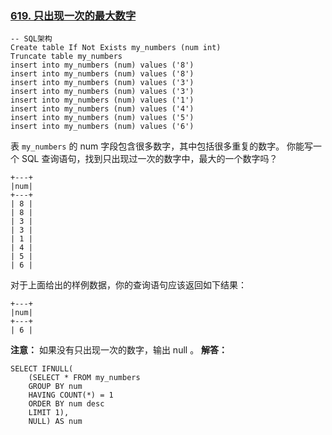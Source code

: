 ### [619. 只出现一次的最大数字](https://leetcode-cn.com/problems/biggest-single-number/)
``` mysql
-- SQL架构
Create table If Not Exists my_numbers (num int)
Truncate table my_numbers
insert into my_numbers (num) values ('8')
insert into my_numbers (num) values ('8')
insert into my_numbers (num) values ('3')
insert into my_numbers (num) values ('3')
insert into my_numbers (num) values ('1')
insert into my_numbers (num) values ('4')
insert into my_numbers (num) values ('5')
insert into my_numbers (num) values ('6')
```
表 `my_numbers` 的 num 字段包含很多数字，其中包括很多重复的数字。
你能写一个 SQL 查询语句，找到只出现过一次的数字中，最大的一个数字吗？
``` mysql
+---+
|num|
+---+
| 8 |
| 8 |
| 3 |
| 3 |
| 1 |
| 4 |
| 5 |
| 6 | 
```
对于上面给出的样例数据，你的查询语句应该返回如下结果：
``` mysql
+---+
|num|
+---+
| 6 |
```
**注意：**
如果没有只出现一次的数字，输出 null 。
**解答：**
``` mysql
SELECT IFNULL(
	(SELECT * FROM my_numbers
	GROUP BY num
	HAVING COUNT(*) = 1
	ORDER BY num desc
	LIMIT 1),
	NULL) AS num
```